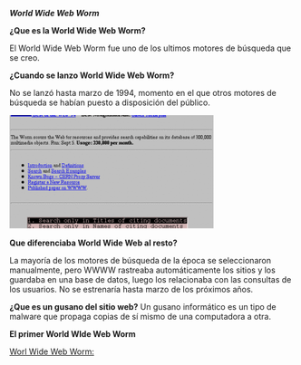 _**World Wide Web Worm**_

**¿Que es la World Wide Web Worm?**

El World Wide Web Worm fue uno de los ultimos motores de búsqueda que se creo.


**¿Cuando se lanzo World Wide Web Worm?**

No se lanzó hasta marzo de 1994, momento en el que otros motores de búsqueda se habían puesto a disposición del público.

![Web](https://github.com/100007821/SMX2_M8UF1A1_HistoriaWeb_1993_World-Wide-Web-Worm_AlexNaranjo/blob/main/world-wide-web-worm_jvm8-360x200.png)

**Que diferenciaba World Wide Web al resto?**

La mayoría de los motores de búsqueda de la época se seleccionaron manualmente, pero WWWW rastreaba automáticamente los sitios y los guardaba en una base de datos, luego los relacionaba con las consultas de los usuarios. No se estrenaría hasta marzo de los próximos años.

**¿Que es un gusano del sitio web?**
Un gusano informático es un tipo de malware que propaga copias de sí mismo de una computadora a otra.

**El primer World WIde Web Worm**

[Worl Wide Web Worm:](http://webdoc.gwdg.de/ebook/aw/1999/webcrawler/mak/projects/robots/active/html/worm.html)
